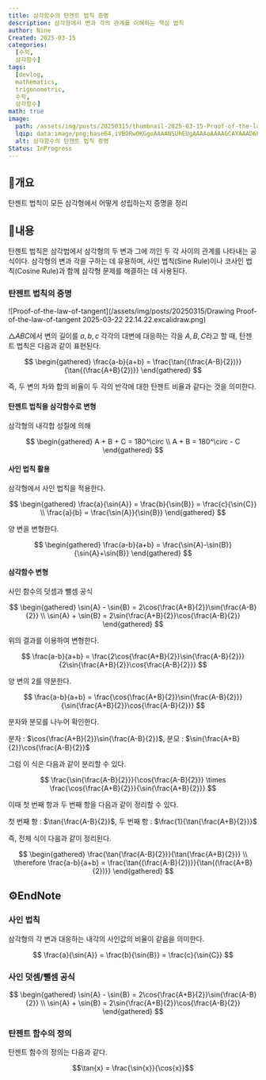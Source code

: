 ```yaml
---
title: 삼각함수의 탄젠트 법칙 증명
description: 삼각형에서 변과 각의 관계를 이해하는 핵심 법칙
author: Nine
Created: 2025-03-15
categories:
  [수학,
  삼각함수]
tags:
  [devlog,
  mathematics,
  trigonometric,
  수학,
  삼각함수]
math: true
image:
  path: /assets/img/posts/20250315/thumbnail-2025-03-15-Proof-of-the-law-of-tangent.png
  lqip: data:image/png;base64,iVBORw0KGgoAAAANSUhEUgAAAAoAAAAGCAYAAAD68A/GAAAAAklEQVR4AewaftIAAABfSURBVI3BUQqDMBBAwbeyogiiFlRKj+D9z1QoqPFDxBiytSdoZqR6TUaCjETKzZoe6wYIF2BQVBA8P7LNiPugj67lObb4aydKxKJRKkgO5+nRvuYdD3RZHcvq+Ccj0Rey7CBR7FZzhAAAAABJRU5ErkJggg==
  alt: 삼각함수의 탄젠트 법칙 증명
Status: InProgress
---
```

## 📌개요

탄젠트 법칙이 모든 삼각형에서 어떻게 성립하는지 증명을 정리

## 📌내용

탄젠트 법칙은 삼각법에서 삼각형의 두 변과 그에 끼인 두 각 사이의 관계를 나타내는 공식이다.
삼각형의 변과 각을 구하는 데 유용하며, 사인 법칙(Sine Rule)이나 코사인 법칙(Cosine Rule)과 함께 삼각형 문제를 해결하는 데 사용된다.

### 탄젠트 법칙의 증명

![Proof-of-the-law-of-tangent](/assets/img/posts/20250315/Drawing Proof-of-the-law-of-tangent 2025-03-22 22.14.22.excalidraw.png)

$\triangle ABC$에서 변의 길이를 $a,b,c$ 각각의 대변에 대응하는 각을 $A,B,C$라고 할 때, 탄젠트 법칙은 다음과 같이 표현된다.

$$
\begin{gathered}
\frac{a-b}{a+b} = \frac{\tan{(\frac{A-B}{2})}}{\tan{(\frac{A+B}{2})}}
\end{gathered}
$$

즉, 두 변의 차와 합의 비율이 두 각의 반각에 대한 탄젠트 비율과 같다는 것을 의미한다.

#### 탄젠트 법칙을 삼각함수로 변형

삼각형의 내각합 성질에 의해

$$
\begin{gathered}
A + B + C = 180^\circ \\
A + B = 180^\circ - C
\end{gathered}
$$

#### 사인 법칙 활용

삼각형에서 사인 법칙을 적용한다.

$$
\begin{gathered}
\frac{a}{\sin{A}} = \frac{b}{\sin{B}} = \frac{c}{\sin{C}} \\
\frac{a}{b} = \frac{\sin{A}}{\sin{B}}
\end{gathered}
$$

양 변을 변형한다.

$$
\begin{gathered}
\frac{a-b}{a+b} = \frac{\sin{A}-\sin{B}}{\sin{A}+\sin{B}}
\end{gathered}
$$

#### 삼각함수 변형

사인 함수의 덧셈과 뺄셈 공식

$$
\begin{gathered}
\sin{A} - \sin{B} = 2\cos{\frac{A+B}{2}}\sin{\frac{A-B}{2}} \\
\sin{A} + \sin{B} = 2\sin{\frac{A+B}{2}}\cos{\frac{A-B}{2}}
\end{gathered}
$$

위의 결과를 이용하여 변형한다.

$$
\frac{a-b}{a+b} = \frac{2\cos{\frac{A+B}{2}}\sin{\frac{A-B}{2}}}
{2\sin{\frac{A+B}{2}}\cos{\frac{A-B}{2}}}
$$

양 변의 2를 약분한다.

$$
\frac{a-b}{a+b} = \frac{\cos{\frac{A+B}{2}}\sin{\frac{A-B}{2}}}
{\sin{\frac{A+B}{2}}\cos{\frac{A-B}{2}}}
$$

분자와 분모를 나누어 확인한다.

분자 : $\cos{\frac{A+B}{2}}\sin{\frac{A-B}{2}}$, 분모 : $\sin{\frac{A+B}{2}}\cos{\frac{A-B}{2}}$

그럼 이 식은 다음과 같이 분리할 수 있다.

$$
\frac{\sin{\frac{A-B}{2}}}{\cos{\frac{A-B}{2}}} \times \frac{\cos{\frac{A+B}{2}}}{\sin{\frac{A+B}{2}}}
$$

이때 첫 번째 항과 두 번째 항을 다음과 같이 정리할 수 있다.

첫 번째 항 : $\tan{\frac{A-B}{2}}$, 두 번째 항 : $\frac{1}{\tan{\frac{A+B}{2}}}$

즉, 전체 식이 다음과 같이 정리된다.

$$
\begin{gathered}
\frac{\tan{\frac{A-B}{2}}}{\tan{\frac{A+B}{2}}} \\
\therefore \frac{a-b}{a+b} = \frac{\tan{(\frac{A-B}{2})}}{\tan{(\frac{A+B}{2})}}
\end{gathered}
$$

## ⚙️EndNote

### 사인 법칙

삼각형의 각 변과 대응하는 내각의 사인값의 비율이 같음을 의미한다.

$$
\frac{a}{\sin{A}} = \frac{b}{\sin{B}} = \frac{c}{\sin{C}}
$$

### 사인 덧셈/뺄셈 공식

$$
\begin{gathered}
\sin{A} - \sin{B} = 2\cos{\frac{A+B}{2}}\sin{\frac{A-B}{2}} \\
\sin{A} + \sin{B} = 2\sin{\frac{A+B}{2}}\cos{\frac{A-B}{2}}
\end{gathered}
$$

### 탄젠트 함수의 정의

탄젠트 함수의 정의는 다음과 같다.

$$\tan{x} = \frac{\sin{x}}{\cos{x}}$$
